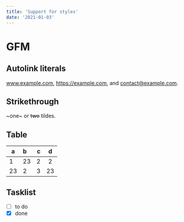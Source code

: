 ```yaml
---
title: 'Support for styles'
date: '2021-01-03'
---
```




# GFM

## Autolink literals

www.example.com, https://example.com, and contact@example.com.

## Strikethrough

~one~ or ~~two~~ tildes.

## Table

| a    | b    |    c |  d   |
| ---- | :--- | ---: | :--: |
| 1    | 23   |    2 |  2   |
| 23   | 2    |    3 |  23  |

## Tasklist

* [ ] to do
* [x] done
